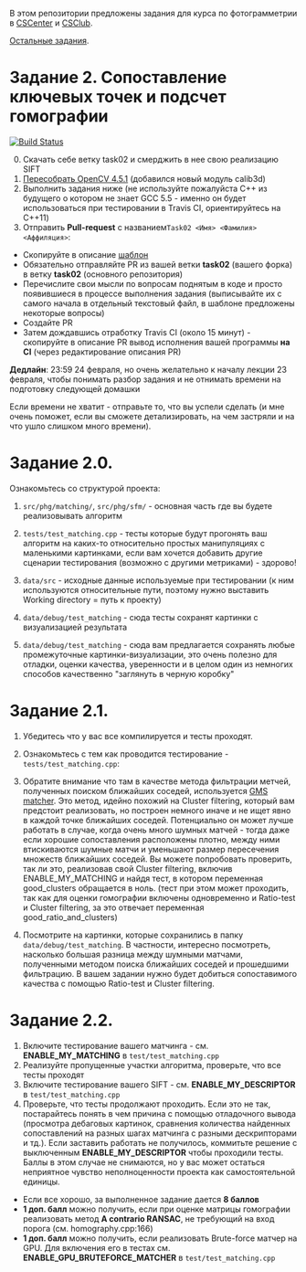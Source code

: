 В этом репозитории предложены задания для курса по фотограмметрии в [CSCenter](https://compscicenter.ru/courses/photogrammetry/) и [CSClub](https://compsciclub.ru/courses/photogrammetry/).

[Остальные задания](https://github.com/PhotogrammetryCourse/PhotogrammetryTasks2021/).

# Задание 2. Сопоставление ключевых точек и подсчет гомографии

[![Build Status](https://travis-ci.com/PhotogrammetryCourse/PhotogrammetryTasks2021.svg?branch=task02)](https://travis-ci.com/PhotogrammetryCourse/PhotogrammetryTasks2021)

0. Скачать себе ветку task02 и смерджить в нее свою реализацию SIFT
1. [Пересобрать OpenCV 4.5.1](https://github.com/PhotogrammetryCourse/PhotogrammetryTasks2021/blob/task02/CMakeLists.txt#L19-L31) (добавился новый модуль calib3d)
2. Выполнить задания ниже (не используйте пожалуйста C++ из будущего о котором не знает GCC 5.5 - именно он будет использоваться при тестировании в Travis CI, ориентируйтесь на C++11)
3. Отправить **Pull-request** с названием```Task02 <Имя> <Фамилия> <Аффиляция>```:

 - Скопируйте в описание [шаблон](https://raw.githubusercontent.com/PhotogrammetryCourse/PhotogrammetryTasks2021/task02/.github/pull_request_template.md)
 - Обязательно отправляйте PR из вашей ветки **task02** (вашего форка) в ветку **task02** (основного репозитория)
 - Перечислите свои мысли по вопросам поднятым в коде и просто появившиеся в процессе выполнения задания (выписывайте их с самого начала в отдельный текстовый файл, в шаблоне предложены некоторые вопросы)
 - Создайте PR
 - Затем дождавшись отработку Travis CI (около 15 минут) - скопируйте в описание PR вывод исполнения вашей программы **на CI** (через редактирование описания PR)

**Дедлайн**: 23:59 24 февраля, но очень желательно к началу лекции 23 февраля, чтобы понимать разбор задания и не отнимать времени на подготовку следующей домашки

Если времени не хватит - отправьте то, что вы успели сделать
(и мне очень поможет, если вы сможете детализировать, на чем застряли и на что ушло слишком много времени).

Задание 2.0.
=========

Ознакомьтесь со структурой проекта:

1. ```src/phg/matching/```, ```src/phg/sfm/``` - основная часть где вы будете реализовывать алгоритм

2. ```tests/test_matching.cpp``` - тесты которые будут прогонять ваш алгоритм на каких-то относительно простых манипуляциях с маленькими картинками, если вам хочется добавить другие сценарии тестирования (возможно с другими метриками) - здорово!

3. ```data/src``` - исходные данные используемые при тестировании (к ним используются относительные пути, поэтому нужно выставить Working directory = путь к проекту)

4. ```data/debug/test_matching``` - сюда тесты сохранят картинки с визуализацией результата

5. ```data/debug/test_matching``` - сюда вам предлагается сохранять любые промежуточные картинки-визуализации, это очень полезно для отладки, оценки качества, уверенности и в целом один из немногих способов качественно "заглянуть в черную коробку"

Задание 2.1.
=========

1. Убедитесь что у вас все компилируется и тесты проходят.

2. Ознакомьтесь с тем как проводится тестирование - ```tests/test_matching.cpp```:

3. Обратите внимание что там в качестве метода фильтрации метчей, полученных поиском ближайших соседей, используется [GMS matcher](https://github.com/JiawangBian/GMS-Feature-Matcher). Это метод, идейно похожий на Cluster filtering, который вам предстоит реализовать, но построен немного иначе и не ищет явно в каждой точке ближайших соседей. Потенциально он может лучше работать в случае, когда очень много шумных матчей - тогда даже если хорошие сопоставления расположены плотно, между ними втискиваются шумные матчи и уменьшают размер пересечения множеств ближайших соседей. Вы можете попробовать проверить, так ли это, реализовав свой Cluster filtering, включив ENABLE_MY_MATCHING и найдя тест, в котором переменная good_clusters обращается в ноль. (тест при этом может проходить, так как для оценки гомографии включены одновременно и Ratio-test и Cluster filtering, за это отвечает переменная good_ratio_and_clusters)

4. Посмотрите на картинки, которые сохранились в папку ```data/debug/test_matching```. В частности, интересно посмотреть, насколько большая разница между шумными матчами, полученными методом поиска ближайших соседей и прошедшими фильтрацию. В вашем задании нужно будет добиться сопоставимого качества с помощью Ratio-test и Cluster filtering.


Задание 2.2.
=========

1. Включите тестирование вашего матчинга - см. **ENABLE_MY_MATCHING** в ```test/test_matching.cpp```
2. Реализуйте пропущенные участки алгоритма, проверьте, что все тесты проходят
3. Включите тестирование вашего SIFT - см. **ENABLE_MY_DESCRIPTOR** в ```test/test_matching.cpp```
4. Проверьте, что тесты продолжают проходить. Если это не так, постарайтесь понять в чем причина с помощью отладочного вывода (просмотра дебаговых картинок, сравнения количества найденных сопоставлений на разных шагах матчинга с разными дескрипторами и тд.). Если заставить работать не получилось, коммитьте решение с выключенным **ENABLE_MY_DESCRIPTOR** чтобы проходили тесты. Баллы в этом случае не снимаются, но у вас может остаться неприятное чувство неполноценности проекта как самостоятельной единицы.

 - Если все хорошо, за выполненное задание дается **8 баллов**
 - **1 доп. балл** можно получить, если при оценке матрицы гомографии реализовать метод **A contrario RANSAC**, не требующий на вход порога (см. homography.cpp:166)
 - **1 доп. балл** можно получить, если реализовать Brute-force матчер на GPU. Для включения его в тестах см. **ENABLE_GPU_BRUTEFORCE_MATCHER** в ```test/test_matching.cpp```
